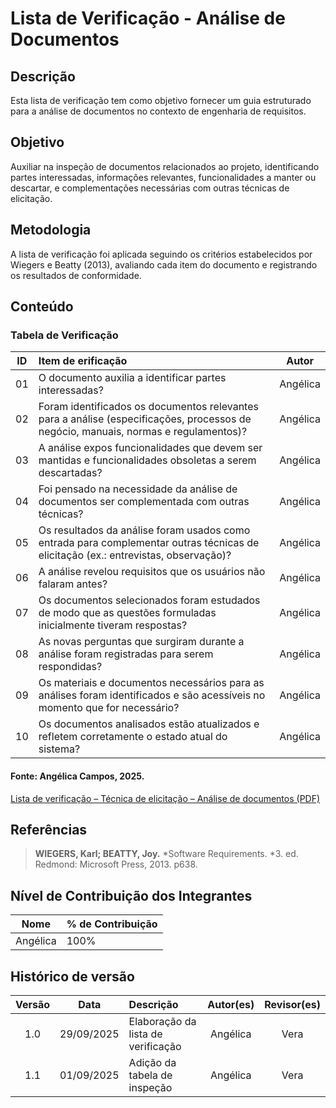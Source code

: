 # Lista de Verificação - Análise de Documentos

## Descrição

Esta lista de verificação tem como objetivo fornecer um guia estruturado para a análise de documentos no contexto de engenharia de requisitos.

## Objetivo

Auxiliar na inspeção de documentos relacionados ao projeto, identificando partes interessadas, informações relevantes, funcionalidades a manter ou descartar, e complementações necessárias com outras técnicas de elicitação.

## Metodologia
A lista de verificação foi aplicada seguindo os critérios estabelecidos por Wiegers e Beatty (2013), avaliando cada item do documento e registrando os resultados de conformidade.

## Conteúdo
### Tabela de Verificação

| ID  | Item de erificação                                                                                                                  |  Autor   |
| :-: | :---------------------------------------------------------------------------------------------------------------------------------- | :------: |
| 01  | O documento auxilia a identificar partes interessadas?                                                                              | Angélica |
| 02  | Foram identificados os documentos relevantes para a análise (especificações, processos de negócio, manuais, normas e regulamentos)? | Angélica |
| 03  | A análise expos funcionalidades que devem ser mantidas e funcionalidades obsoletas a serem descartadas?                             | Angélica |
| 04  | Foi pensado na necessidade da análise de documentos ser complementada com outras técnicas?                                          | Angélica |
| 05  | Os resultados da análise foram usados como entrada para complementar outras técnicas de elicitação (ex.: entrevistas, observação)?  | Angélica |
| 06  | A análise revelou requisitos que os usuários não falaram antes?                                                                     | Angélica |
| 07  | Os documentos selecionados foram estudados de modo que as questões formuladas inicialmente tiveram respostas?                       | Angélica |
| 08  | As novas perguntas que surgiram durante a análise foram registradas para serem respondidas?                                         | Angélica |
| 09  | Os materiais e documentos necessários para as análises foram identificados e são acessíveis no momento que for necessário?          | Angélica |
| 10  | Os documentos analisados estão atualizados e refletem corretamente o estado atual do sistema?                                       | Angélica |
#### **Fonte:** Angélica Campos, 2025.

[Lista de verificação – Técnica de elicitação – Análise de documentos (PDF)](../../../../00_assets/pdfs/verificacao/tecnica_de_elicitacao/lista_de_verificacao_tecnica_de_elicitacao_analise_de_documentos.pdf)

## Referências

> **WIEGERS, Karl; BEATTY, Joy.** *Software Requirements. *3. ed. Redmond: Microsoft Press, 2013. p638.

## Nível de Contribuição dos Integrantes

| Nome            | % de Contribuição |
|-----------------|-------------------|
|  Angélica |      100%         |


## Histórico de versão

| Versão |    Data    | Descrição                          | Autor(es) | Revisor(es) |
| :----: | :--------: | :--------------------------------- | :-------: | :---------: |
|  1.0   | 29/09/2025 | Elaboração da lista de verificação | Angélica  |    Vera     |
|  1.1   | 01/09/2025 | Adição da tabela de inspeção       | Angélica  |    Vera     |
